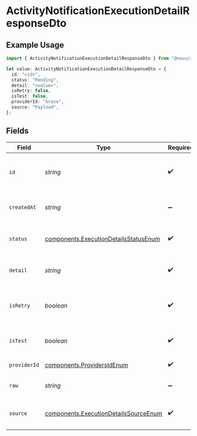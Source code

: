 # ActivityNotificationExecutionDetailResponseDto

## Example Usage

```typescript
import { ActivityNotificationExecutionDetailResponseDto } from "@novu/api/models/components";

let value: ActivityNotificationExecutionDetailResponseDto = {
  id: "<id>",
  status: "Pending",
  detail: "<value>",
  isRetry: false,
  isTest: false,
  providerId: "braze",
  source: "Payload",
};
```

## Fields

| Field                                                                                          | Type                                                                                           | Required                                                                                       | Description                                                                                    |
| ---------------------------------------------------------------------------------------------- | ---------------------------------------------------------------------------------------------- | ---------------------------------------------------------------------------------------------- | ---------------------------------------------------------------------------------------------- |
| `id`                                                                                           | *string*                                                                                       | :heavy_check_mark:                                                                             | Unique identifier of the execution detail                                                      |
| `createdAt`                                                                                    | *string*                                                                                       | :heavy_minus_sign:                                                                             | Creation time of the execution detail                                                          |
| `status`                                                                                       | [components.ExecutionDetailsStatusEnum](../../models/components/executiondetailsstatusenum.md) | :heavy_check_mark:                                                                             | Status of the execution detail                                                                 |
| `detail`                                                                                       | *string*                                                                                       | :heavy_check_mark:                                                                             | Detailed information about the execution                                                       |
| `isRetry`                                                                                      | *boolean*                                                                                      | :heavy_check_mark:                                                                             | Whether the execution is a retry or not                                                        |
| `isTest`                                                                                       | *boolean*                                                                                      | :heavy_check_mark:                                                                             | Whether the execution is a test or not                                                         |
| `providerId`                                                                                   | [components.ProvidersIdEnum](../../models/components/providersidenum.md)                       | :heavy_check_mark:                                                                             | Provider ID of the job                                                                         |
| `raw`                                                                                          | *string*                                                                                       | :heavy_minus_sign:                                                                             | Raw data of the execution                                                                      |
| `source`                                                                                       | [components.ExecutionDetailsSourceEnum](../../models/components/executiondetailssourceenum.md) | :heavy_check_mark:                                                                             | Source of the execution detail                                                                 |